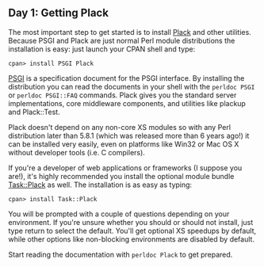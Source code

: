 ## Day 1: Getting Plack

The most important step to get started is to install [Plack](http://search.cpan.org/dist/Plack) and other utilities. Because PSGI and Plack are just normal Perl module distributions the installation is easy: just launch your CPAN shell and type:

```
cpan> install PSGI Plack
```

[PSGI](http://search.cpan.org/dist/PSGI) is a specification document for the PSGI interface. By installing the distribution you can read the documents in your shell with the `perldoc PSGI` or `perldoc PSGI::FAQ` commands. Plack gives you the standard server implementations, core middleware components, and utilities like plackup and Plack::Test.

Plack doesn't depend on any non-core XS modules so with any Perl distribution later than 5.8.1 (which was released more than 6 years ago!) it can be installed very easily, even on platforms like Win32 or Mac OS X without developer tools (i.e. C compilers).

If you're a developer of web applications or frameworks (I suppose you are!), it's highly recommended you install the optional module bundle [Task::Plack](http://search.cpan.org/dist/Task-Plack) as well. The installation is as easy as typing:

```
cpan> install Task::Plack
```

You will be prompted with a couple of questions depending on your environment. If you're unsure whether you should or should not install, just type return to select the default. You'll get optional XS speedups by default, while other options like non-blocking environments are disabled by default.

Start reading the documentation with `perldoc Plack` to get prepared.
